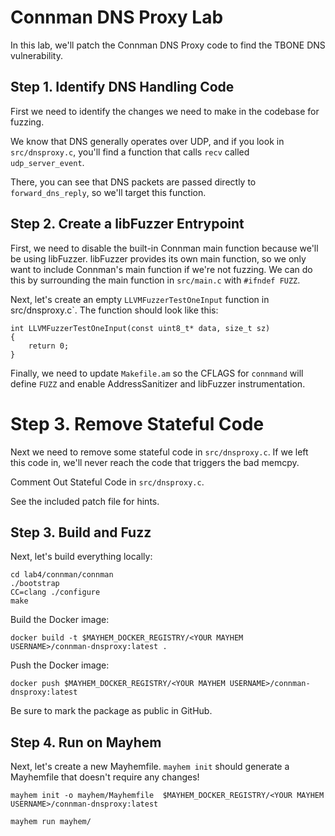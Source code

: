 # Connman DNS Proxy Lab

In this lab, we'll patch the Connman DNS Proxy code to find the TBONE DNS vulnerability.

## Step 1. Identify DNS Handling Code

First we need to identify the changes we need to make in the codebase for fuzzing.

We know that DNS generally operates over UDP, and if you look in `src/dnsproxy.c`, you'll find a function that calls `recv` called `udp_server_event`.

There, you can see that DNS packets are passed directly to `forward_dns_reply`, so we'll target this function.

## Step 2. Create a libFuzzer Entrypoint

First, we need to disable the built-in Connman main function because we'll be using libFuzzer. libFuzzer provides its own main function, so we only want to include Connman's main function if we're not fuzzing. We can do this by surrounding the main function in `src/main.c` with `#ifndef FUZZ`.

Next, let's create an empty `LLVMFuzzerTestOneInput` function in src/dnsproxy.c`. The function should look like this:

```
int LLVMFuzzerTestOneInput(const uint8_t* data, size_t sz)
{
    return 0;
}
```

Finally, we need to update `Makefile.am` so the CFLAGS for `connmand` will define `FUZZ` and enable AddressSanitizer and libFuzzer instrumentation.

# Step 3. Remove Stateful Code

Next we need to remove some stateful code in `src/dnsproxy.c`. If we left this code in, we'll never reach the code that triggers the bad memcpy.

Comment Out Stateful Code in `src/dnsproxy.c`.

See the included patch file for hints.

## Step 3. Build and Fuzz

Next, let's build everything locally:

```
cd lab4/connman/connman
./bootstrap
CC=clang ./configure
make
```

Build the Docker image:

```
docker build -t $MAYHEM_DOCKER_REGISTRY/<YOUR MAYHEM USERNAME>/connman-dnsproxy:latest .
```

Push the Docker image:

```
docker push $MAYHEM_DOCKER_REGISTRY/<YOUR MAYHEM USERNAME>/connman-dnsproxy:latest
```

Be sure to mark the package as public in GitHub.

## Step 4. Run on Mayhem

Next, let's create a new Mayhemfile. `mayhem init` should generate a Mayhemfile that doesn't require any changes!

```
mayhem init -o mayhem/Mayhemfile  $MAYHEM_DOCKER_REGISTRY/<YOUR MAYHEM USERNAME>/connman-dnsproxy:latest 
```

```
mayhem run mayhem/
```

